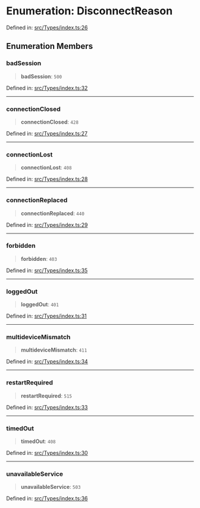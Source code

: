 # Enumeration: DisconnectReason

Defined in: [src/Types/index.ts:26](https://github.com/Fokusdotid/Baileys/blob/db1d3e5f41e9eede5877460f9adbb0224021575c/src/Types/index.ts#L26)

## Enumeration Members

### badSession

> **badSession**: `500`

Defined in: [src/Types/index.ts:32](https://github.com/Fokusdotid/Baileys/blob/db1d3e5f41e9eede5877460f9adbb0224021575c/src/Types/index.ts#L32)

***

### connectionClosed

> **connectionClosed**: `428`

Defined in: [src/Types/index.ts:27](https://github.com/Fokusdotid/Baileys/blob/db1d3e5f41e9eede5877460f9adbb0224021575c/src/Types/index.ts#L27)

***

### connectionLost

> **connectionLost**: `408`

Defined in: [src/Types/index.ts:28](https://github.com/Fokusdotid/Baileys/blob/db1d3e5f41e9eede5877460f9adbb0224021575c/src/Types/index.ts#L28)

***

### connectionReplaced

> **connectionReplaced**: `440`

Defined in: [src/Types/index.ts:29](https://github.com/Fokusdotid/Baileys/blob/db1d3e5f41e9eede5877460f9adbb0224021575c/src/Types/index.ts#L29)

***

### forbidden

> **forbidden**: `403`

Defined in: [src/Types/index.ts:35](https://github.com/Fokusdotid/Baileys/blob/db1d3e5f41e9eede5877460f9adbb0224021575c/src/Types/index.ts#L35)

***

### loggedOut

> **loggedOut**: `401`

Defined in: [src/Types/index.ts:31](https://github.com/Fokusdotid/Baileys/blob/db1d3e5f41e9eede5877460f9adbb0224021575c/src/Types/index.ts#L31)

***

### multideviceMismatch

> **multideviceMismatch**: `411`

Defined in: [src/Types/index.ts:34](https://github.com/Fokusdotid/Baileys/blob/db1d3e5f41e9eede5877460f9adbb0224021575c/src/Types/index.ts#L34)

***

### restartRequired

> **restartRequired**: `515`

Defined in: [src/Types/index.ts:33](https://github.com/Fokusdotid/Baileys/blob/db1d3e5f41e9eede5877460f9adbb0224021575c/src/Types/index.ts#L33)

***

### timedOut

> **timedOut**: `408`

Defined in: [src/Types/index.ts:30](https://github.com/Fokusdotid/Baileys/blob/db1d3e5f41e9eede5877460f9adbb0224021575c/src/Types/index.ts#L30)

***

### unavailableService

> **unavailableService**: `503`

Defined in: [src/Types/index.ts:36](https://github.com/Fokusdotid/Baileys/blob/db1d3e5f41e9eede5877460f9adbb0224021575c/src/Types/index.ts#L36)
